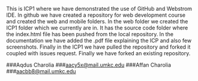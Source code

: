 This is ICP1 where we have demonstrated the use of GitHub and Webstrom IDE.
In github we have created a repository for web development course and created the web and mobile folders.
In the web folder we created the ICP1 folder which we currently are in.
It has the source code folder where the index.html file has been pushed from the local repository.
In the documentation we have added the .pdf file explaining the ICP and also few screenshots.
Finally in the ICP1 we have pulled the repository and forked it coupled with issues request.
Finally we have forked an existing repository.

###Aqdus Charolia
###aacy5x@mail.umkc.edu
###Affan Charolia
###aacbb8@mail.umkc.edu
